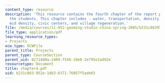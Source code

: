 ```yaml
---
content_type: resource
description: 'This resource contains the fourth chapter of the report prepared by
  the students. This chapter includes - water, transportation, density and form: high,
  mid density, civic centers, and village regeneration.'
file: /media/courses/11-952-gaoming-studio-china-spring-2005/b231c863952e1db3b37176057f5ade03_chapter4.pdf
file_type: application/pdf
learning_resource_types:
- Projects
ocw_type: OCWFile
parent_title: Projects
parent_type: CourseSection
parent_uid: 8271490a-2469-f556-19e6-2e795e2ad92e
resourcetype: Document
title: chapter4.pdf
uid: b231c863-952e-1db3-b371-76057f5ade03
---
```

